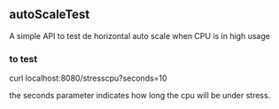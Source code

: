 ## autoScaleTest
A simple API to test de horizontal auto scale when CPU is in high usage

### to test
curl localhost:8080/stresscpu?seconds=10

the seconds parameter indicates how long the cpu will be under stress.
